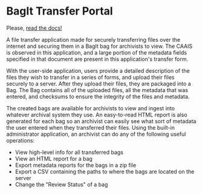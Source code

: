 # BagIt Transfer Portal

Please, [read the docs!](https://nctr-bagit-record-transfer.readthedocs.io/en/latest/)

A file transfer application made for securely transferring files over the internet and securing them in a BagIt bag for archivists to view. The CAAIS is observed in this application, and a large portion of the metadata fields specified in that document are present in this application's transfer form.

With the user-side application, users provide a detailed description of the files they wish to transfer in a series of forms, and upload their files securely to a server. After they upload their files, they are packaged into a Bag. The Bag contains all of the uploaded files, all the metadata that was entered, and checksums to ensure the integrity of the files and metadata.

The created bags are available for archivists to view and ingest into whatever archival system they use. An easy-to-read HTML report is also generated for each bag so an archivist can easily see what sort of metadata the user entered when they transferred their files. Using the built-in administrator application, an archivist can do any of the following useful operations:

- View high-level info for all transferred bags
- View an HTML report for a bag
- Export metadata reports for the bags in a zip file
- Export a CSV containing the paths to where the bags are located on the server
- Change the "Review Status" of a bag
